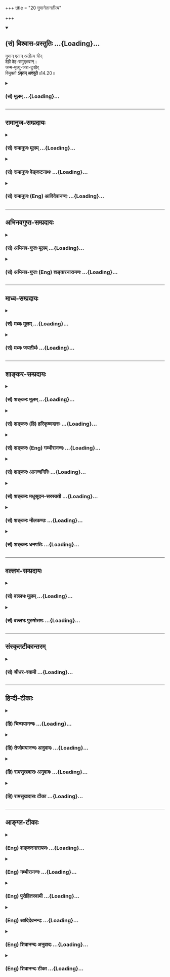 +++
title = "20 गुणानेतानतीत्य"

+++
<div class="js_include" newlevelforh1="2" title="(सं) विश्वास-प्रस्तुतिः" unfilled url="/mahAbhAratam/vyAsaH/shlokashaH/06-bhIShma-parva/03-bhagavad-gItA-parva/saMskRtam/vishvAsa-prastutiH/14_guNa-traya-vibhAga-y/20_guNAnetAnatItya.md">
<details open><summary><h2>(सं) विश्वास-प्रस्तुतिः ...{Loading}...</h2></summary>

गुणान् एतान् अतीत्य त्रीन्  
देही देह-समुद्भवान्।  
जन्म-मृत्यु-जरा-दुःखैर्  
विमुक्तो **ऽमृतम् अश्नुते**॥14.20॥
</details>
</div>
<div class="js_include collapsed" newlevelforh1="3" title="(सं) मूलम्" unfilled url="/mahAbhAratam/vyAsaH/shlokashaH/06-bhIShma-parva/03-bhagavad-gItA-parva/saMskRtam/mUlam/14_guNa-traya-vibhAga-y/20_guNAnetAnatItya.md">
<details><summary><h3>(सं) मूलम् ...{Loading}...</h3></summary>

गुणानेतानतीत्य त्रीन्देही देहसमुद्भवान्।  
जन्ममृत्युजरादुःखैर्विमुक्तोऽमृतमश्नुते।।14.20।।
</details>
</div>


_________________
## रामानुज-सम्प्रदायः
<div class="js_include collapsed" newlevelforh1="3" title="(सं) रामानुजः मूलम्" unfilled url="/mahAbhAratam/vyAsaH/shlokashaH/06-bhIShma-parva/03-bhagavad-gItA-parva/saMskRtam/rAmAnujaH/mUlam/14_guNa-traya-vibhAga-y/20_guNAnetAnatItya.md">
<details><summary><h3>(सं) रामानुजः मूलम् ...{Loading}...</h3></summary>

।।14.20।। अयं देही देहसमुद्भवान् देहाकारपरिणतप्रकृतिसमुद्भवान् एतान्
सत्त्वादीन् त्रीन् गुणान् अतीत्य तेभ्यः च अन्यम्; ज्ञानैकाकारम् आत्मानम्
पश्यन् जन्ममृत्युजरादुःखैः विमुक्तः अमृतम् आत्मानम् अनुभवति एष मद्भाव
इत्यर्थः। अथ गुणातीतस्य स्वरूपसूचनाचारप्रकारं गुणात्ययहेतुं च पृच्छन्
अर्जुन उवाच --

</details>
</div>
<div class="js_include collapsed" newlevelforh1="3" title="(सं) रामानुजः वेङ्कटनाथः" unfilled url="/mahAbhAratam/vyAsaH/shlokashaH/06-bhIShma-parva/03-bhagavad-gItA-parva/saMskRtam/rAmAnujaH/venkaTanAthaH/14_guNa-traya-vibhAga-y/20_guNAnetAnatItya.md">
<details><summary><h3>(सं) रामानुजः वेङ्कटनाथः ...{Loading}...</h3></summary>

  
  
।।14.20।। तदेवमनेकश्रुतिस्मृत्यादिविरुद्धं मुक्तस्य भगवत्त्वं कथमुच्यते
इति शङ्कायामुक्तमर्थं कर्तृभ्य इत्यादिनानूद्यानन्तरश्लोकमवतारयति -- स
भगवद्भावः कीदृश इति। देहसमुद्भवान् इत्यत्र देहोत्पत्तिबीजभूतानिति
परव्याख्यानमयुक्तम्;गुणाः प्रकृतिसम्भवाः \[14।5\] इतिवदत्रापि
प्रकृतिपरिणतिरूपदेहाश्रयत्ववचनस्य
युक्तत्वादित्यभिप्रायेणाहदेहाकारपरिणतप्रकृतिसमुद्भवानिति।
वक्ष्यमाणप्रकारेण गुणात्ययो बद्धदशायामेवेत्याहगुणानतीत्य
तेभ्योऽन्यमित्यादिना। जन्ममृत्युजरादुःखैः; जन्मादिकृतैर्दुःखैरित्यर्थः।
जन्मादिभिस्तत्साध्यैश्च दुःखैरिति वा। मद्भावं सोऽधिगच्छति \[14।19\]
इत्युक्तमेवविमुक्तोऽमृतमश्नुते इत्यनेन विवृतमित्याहआत्मानमनुभवतीति। एष
मद्भाव इत्यर्थ इति -- एष इति न पुनः श्रुत्यादिविरुद्ध इत्यर्थः।  
  

</details>
</div>
<div class="js_include collapsed" newlevelforh1="3" title="(सं) रामानुजः (Eng) आदिदेवानन्दः" unfilled url="/mahAbhAratam/vyAsaH/shlokashaH/06-bhIShma-parva/03-bhagavad-gItA-parva/saMskRtam/rAmAnujaH/english/AdidevAnandaH/14_guNa-traya-vibhAga-y/20_guNAnetAnatItya.md">
<details><summary><h3>(सं) रामानुजः (Eng) आदिदेवानन्दः ...{Loading}...</h3></summary>

14.20 The embodied self - 'crossing beyond these three Gunas,' the Sattva and the rest, which 'arise in the body,' i.e., spring from Prakrti transformed into the form of the body - perceives the self as different from the Gunas and as of the form of knowledge only. Released thus from birth, death, old age and sorrow, It experiences the immortal self. This is what is meant by My likeness. Arjuna now wants to know about the characteristics of one who has transcended the Gunas and the means of such transcendence:

</details>
</div>


_________________
## अभिनवगुप्त-सम्प्रदायः
<div class="js_include collapsed" newlevelforh1="3" title="(सं) अभिनव-गुप्तः मूलम्" unfilled url="/mahAbhAratam/vyAsaH/shlokashaH/06-bhIShma-parva/03-bhagavad-gItA-parva/saMskRtam/abhinava-guptaH/mUlam/14_guNa-traya-vibhAga-y/20_guNAnetAnatItya.md">
<details><summary><h3>(सं) अभिनव-गुप्तः मूलम् ...{Loading}...</h3></summary>

।।14.16 -- 14.20।। कर्मण इत्यादि अश्नुते इत्यन्तम्। अत्र केचिदसंबद्धाः
श्लोकाः कल्पिताः; पुनरुक्तत्वात् ( पुनरुक्तार्थत्वात्) ते त्याज्या एव।
एतद्गुणातीतवृत्तिस्तु +++(N गुणातीतश्रुतिस्तु)+++ मोक्षायैव कल्पते।

</details>
</div>
<div class="js_include collapsed" newlevelforh1="3" title="(सं) अभिनव-गुप्तः (Eng) शङ्करनारायणः" unfilled url="/mahAbhAratam/vyAsaH/shlokashaH/06-bhIShma-parva/03-bhagavad-gItA-parva/saMskRtam/abhinava-guptaH/english/shankaranArAyaNaH/14_guNa-traya-vibhAga-y/20_guNAnetAnatItya.md">
<details><summary><h3>(सं) अभिनव-गुप्तः (Eng) शङ्करनारायणः ...{Loading}...</h3></summary>

14.16-20 Karmanah etc. upto asnute. Here, there are certain unconnected
verses that have been concocted. They are of the nature of repetition,
and hence they have to be necessarily rejected. A mode of life
transcending these Strands turn to be nothing but emancipation.

</details>
</div>


_________________
## माध्व-सम्प्रदायः
<div class="js_include collapsed" newlevelforh1="3" title="(सं) मध्वः मूलम्" unfilled url="/mahAbhAratam/vyAsaH/shlokashaH/06-bhIShma-parva/03-bhagavad-gItA-parva/saMskRtam/madhvaH/mUlam/14_guNa-traya-vibhAga-y/20_guNAnetAnatItya.md">
<details><summary><h3>(सं) मध्वः मूलम् ...{Loading}...</h3></summary>

।।14.19 -- 14.20।। परिणामिकर्त्तारं गुणेभ्योऽन्यं न पश्यति। अन्यथा यदा
पश्यः पश्यते रुक्मवर्णं कर्तारमीशं पुरुषं ब्रह्मयोनिम् \[मुण्ड.3।1।3\]
इति श्रुतिविरोधः। नाहं कर्त्ता न कर्त्ता त्वं कर्त्ता यस्तु सदा प्रभुः
इति मोक्षधर्मे।

</details>
</div>
<div class="js_include collapsed" newlevelforh1="3" title="(सं) मध्वः जयतीर्थः" unfilled url="/mahAbhAratam/vyAsaH/shlokashaH/06-bhIShma-parva/03-bhagavad-gItA-parva/saMskRtam/madhvaH/jayatIrthaH/14_guNa-traya-vibhAga-y/20_guNAnetAnatItya.md">
<details><summary><h3>(सं) मध्वः जयतीर्थः ...{Loading}...</h3></summary>

।।14.19 -- 14.20।। नान्यं गुणेभ्यः कर्तारं इति स्वतन्त्रकर्तृत्वं
गुणानामेव; नान्यस्येत्युच्यत इत्यपव्याख्याननिरासार्थमाह --
**परिणामी**ति। कुत एतत् इत्यत आह -- **अन्यथे**ति गुणेभ्योऽन्यस्य
कर्तृत्वाभावे। मोक्षधर्मे परमेश्वरस्य कर्तृत्वमुक्तं तद्विरोधश्चेति
वाक्यशेषः।

</details>
</div>


_________________
## शाङ्कर-सम्प्रदायः
<div class="js_include collapsed" newlevelforh1="3" title="(सं) शङ्करः मूलम्" unfilled url="/mahAbhAratam/vyAsaH/shlokashaH/06-bhIShma-parva/03-bhagavad-gItA-parva/saMskRtam/shankaraH/mUlam/14_guNa-traya-vibhAga-y/20_guNAnetAnatItya.md">
<details><summary><h3>(सं) शङ्करः मूलम् ...{Loading}...</h3></summary>

।।14.20।। --,**गुणान् एतान्** यथोक्तान् **अतीत्य** जीवन्नेव अतिक्रम्य
मायोपाधिभूतान् **त्रीन् देही देहसमुद्भवान्** देहोत्पत्तिबीजभूतान्
**जन्ममृत्युजरादुःखैः** जन्म च मृत्युश्च जरा च दुःखानि च
जन्ममृत्युजरादुःखानि तैः जीवन्नेव **विमुक्तः** सन् विद्वान् **अमृतम्**
**अश्नुते;** एवं मद्भावम् अधिगच्छति इत्यर्थः।। जीवन्नेव गुणान् अतीत्य
अमृतम् अश्नुते इति प्रश्नबीजं प्रतिलभ्य; अर्जुन उवाच --,**अर्जुन उवाच
--,**

</details>
</div>
<div class="js_include collapsed" newlevelforh1="3" title="(सं) शङ्करः (हि) हरिकृष्णदासः" unfilled url="/mahAbhAratam/vyAsaH/shlokashaH/06-bhIShma-parva/03-bhagavad-gItA-parva/saMskRtam/shankaraH/hindI/harikRShNadAsaH/14_guNa-traya-vibhAga-y/20_guNAnetAnatItya.md">
<details><summary><h3>(सं) शङ्करः (हि) हरिकृष्णदासः ...{Loading}...</h3></summary>

।।14.20।। कैसे प्राप्त होता है सो बतलाते हैं --, देहोत्पत्तिके बीजभूत; इन
मायोपाधिक पूर्वोक्त तीनों गुणोंका उल्लंघन कर; अर्थात् जीवितावस्थामें ही
इनका अतिक्रम करके; यह देहधारी विद्वान् जीता हुआ ही जन्म मृत्यु; बुढ़ापे
और दुःखोंसे मुक्त होकर अमृतका अनुभव करता है। अभिप्राय यह कि इस प्रकार वह
मेरे भावको प्राप्त हो जाता है।

</details>
</div>
<div class="js_include collapsed" newlevelforh1="3" title="(सं) शङ्करः (Eng) गम्भीरानन्दः" unfilled url="/mahAbhAratam/vyAsaH/shlokashaH/06-bhIShma-parva/03-bhagavad-gItA-parva/saMskRtam/shankaraH/english/gambhIrAnandaH/14_guNa-traya-vibhAga-y/20_guNAnetAnatItya.md">
<details><summary><h3>(सं) शङ्करः (Eng) गम्भीरानन्दः ...{Loading}...</h3></summary>

14.20 Atitya, having transcended, having gone beyond-even while living;
etan, these; trin, three; gunan, alities as have been described, which
constitute the limiting adjunct Maya; and dehasamudbhavan, which are the
origin of the body, which are the seed of the birth of the body; dehi,
the embodied one, the enlightened one; vimuktah, becoming free-even in
this life; janma-mrtyu-jara-duhkhaih, from birth death, old age and
sorrow; asnute, experiences; \[Some translate this as 'attains'.-Tr.\]
amrtam, Immortality. In this way he attains My nature. This is the idea.
Getting a clue to a estion from the statement that one experiences
Immortality, even in this life, by going beyond the alities-

</details>
</div>
<div class="js_include collapsed" newlevelforh1="3" title="(सं) शङ्करः आनन्दगिरिः" unfilled url="/mahAbhAratam/vyAsaH/shlokashaH/06-bhIShma-parva/03-bhagavad-gItA-parva/saMskRtam/shankaraH/AnandagiriH/14_guNa-traya-vibhAga-y/20_guNAnetAnatItya.md">
<details><summary><h3>(सं) शङ्करः आनन्दगिरिः ...{Loading}...</h3></summary>

।।14.20।। अनर्थव्रातरूपमपोह्य विद्वान्ब्रह्मत्वं
प्राप्नोतीत्येतत्प्रश्नद्वारा विवृणोति -- **कथमित्यादिना।**
यथोक्तानित्येतदेव व्याचष्टे -- **मायेति।**
मायैवोपाधिस्तद्भूतांस्तदात्मनः सत्त्वादीननर्थरूपानित्यर्थः। एभ्यः
समुद्भवन्तीति समुद्भवा देहस्य समुद्भवा देहसमुद्भवास्तानिति व्युत्पत्तिं
गृहीत्वा व्याचष्टे -- **देहोत्पत्तीति।** यो
विद्वानविद्यामयान्गुणाञ्जीवन्नेवातिक्रम्य स्थितस्तमेव विशिनष्टि --
**जन्मेति।** पुरस्ताद्विस्तरेणोक्तस्य प्रसङ्गादत्र संक्षिप्तस्य
सम्यग्ज्ञानस्य फलमुपसंहरति -- **एवमिति।**

</details>
</div>
<div class="js_include collapsed" newlevelforh1="3" title="(सं) शङ्करः मधुसूदन-सरस्वती" unfilled url="/mahAbhAratam/vyAsaH/shlokashaH/06-bhIShma-parva/03-bhagavad-gItA-parva/saMskRtam/shankaraH/madhusUdana-sarasvatI/14_guNa-traya-vibhAga-y/20_guNAnetAnatItya.md">
<details><summary><h3>(सं) शङ्करः मधुसूदन-सरस्वती ...{Loading}...</h3></summary>

।।14.20।। कथमधिगच्छतीत्युच्यते --
गुणानेतान्मायात्मकांस्त्रीन्सत्त्वरजस्तमोनाम्नः
देहसमुद्भवान्देहोत्पत्तिबीजभूतान् अतीत्य जीवन्नेव तत्त्वज्ञानेन
(नाधिगत्य) बाधित्वा जन्ममृत्युजरादुःखैर्जन्मना,मृत्युना जरया
दुःखैश्चाध्यात्मिकादिभिर्मायामयैर्विमुक्तो जीवन्नेव तत्संबन्धशून्यः सन्
विद्वानमृतं मोक्षं मद्भावमन्ते प्राप्नोति।

</details>
</div>
<div class="js_include collapsed" newlevelforh1="3" title="(सं) शङ्करः नीलकण्ठः" unfilled url="/mahAbhAratam/vyAsaH/shlokashaH/06-bhIShma-parva/03-bhagavad-gItA-parva/saMskRtam/shankaraH/nIlakaNThaH/14_guNa-traya-vibhAga-y/20_guNAnetAnatItya.md">
<details><summary><h3>(सं) शङ्करः नीलकण्ठः ...{Loading}...</h3></summary>

।।14.20।। कथं त्वद्भावं गच्छतीति तत्राह -- **गुणानिति।** एतान्गुणान्
महदादित्रयोविंशतिविकारात्मना,परिणतान् देहसमुद्भवान् स्थूलदेहस्य समुद्भवो
येभ्यस्तानतीत्य जीवन्नेवातिक्रम्य निर्विकल्पकसमाध्यभ्यासेन बाधित्वाऽमृतं
मोक्षमश्नुते प्राप्नोति। एतेनानन्दावाप्तिर्गुणात्ययप्रयोजनमुक्तम्। यतो
मुक्तो जन्ममृत्युजरादुःखैर्विमुक्तः सन्निति त्वनर्थनिवृत्तिरुक्ता।

</details>
</div>
<div class="js_include collapsed" newlevelforh1="3" title="(सं) शङ्करः धनपतिः" unfilled url="/mahAbhAratam/vyAsaH/shlokashaH/06-bhIShma-parva/03-bhagavad-gItA-parva/saMskRtam/shankaraH/dhanapatiH/14_guNa-traya-vibhAga-y/20_guNAnetAnatItya.md">
<details><summary><h3>(सं) शङ्करः धनपतिः ...{Loading}...</h3></summary>

।।14.20।। कथमधिगच्छतीत्यपेक्षायमाह।
गुणानेतान्यथोक्तान्मायात्मकांस्त्रीन्सत्त्वरजस्तमःसंज्ञकान्
समुद्भवन्त्येभ्य इति समुद्भवाः देहस्य समुद्भवाः तान् देहसमुद्भवान् तान्
देहसमुद्धवान् देहोत्पत्तिबीजभूतान् देही अतीत्य
विद्वान्,जीवन्नेवातिक्रम्य जन्ममृत्युजरादुःखै जन्म च मृत्युश्च जरा च
दुःखानि च तैः जीवन्नेव मुक्तः सर्वानर्थविनिर्मुक्तः अमृतं ब्रह्मानन्दं
मद्भावं मोक्षमश्रुते प्राप्तोतीत्यर्थः।

</details>
</div>


_________________
## वल्लभ-सम्प्रदायः
<div class="js_include collapsed" newlevelforh1="3" title="(सं) वल्लभः मूलम्" unfilled url="/mahAbhAratam/vyAsaH/shlokashaH/06-bhIShma-parva/03-bhagavad-gItA-parva/saMskRtam/vallabhaH/mUlam/14_guNa-traya-vibhAga-y/20_guNAnetAnatItya.md">
<details><summary><h3>(सं) वल्लभः मूलम् ...{Loading}...</h3></summary>

।।14.19 -- 14.20।। एवं गुणसर्गभेदोक्तौ पुरुषस्य सर्वस्य
बन्धलीलामुपपाद्येदानीं तद्विवेकतो गुणात्ययद्वारा मोक्षलीलामाहू
द्वाभ्याम् -- नान्यमिति। यदा गुणेभ्योऽन्यं कर्त्तारं नानुपश्यति गुणा एव
स्वानुगुणप्रवृत्तिषु कर्त्तार इति पश्यति गुणेभ्यश्च परमात्मानं वेत्ति
तदा द्रष्टा मद्भावं ब्रह्माक्षरभावं प्राप्नोति ब्रह्मवित् (ब्रह्म वेद)
ब्रह्मैव भवति \[मुं.उ.3।2।9\] इति श्रुतेः। निर्गुणं हि ब्रह्म स्वयमव्ययं
तदा गुणांस्त्रीनेतानतीत्यामृतमश्नुते प्राप्नुते ब्रह्मसुखं वा भुङ्क्ते।

</details>
</div>
<div class="js_include collapsed" newlevelforh1="3" title="(सं) वल्लभः पुरुषोत्तमः" unfilled url="/mahAbhAratam/vyAsaH/shlokashaH/06-bhIShma-parva/03-bhagavad-gItA-parva/saMskRtam/vallabhaH/puruShottamaH/14_guNa-traya-vibhAga-y/20_guNAnetAnatItya.md">
<details><summary><h3>(सं) वल्लभः पुरुषोत्तमः ...{Loading}...</h3></summary>

  
  
।।14.20।। ततो मद्भावयुक्तो गुणदोषाभिभूतो न भवतीत्याह -- गुणानेतानिति।
देही जीवो देहसमुद्भवान् देहानां समुद्भव उत्पत्तिर्येभ्यस्तादृशानेतान्
लौकिकान् न त्वलौकिकान् त्रीन् गुणानतीत्य अतिक्रम्य; जन्म
तत्कर्मभोगार्थकं; मृत्युस्तद्भोगसमाप्तिरूपो भगवद्विस्मरणरूपो वा; जरा
सेवाप्रतिबन्धरूपा; दुःखं संसारात्मकम्; एतैर्विमुक्तः अमृतं
मरणादिदोषरहितम् लौकिकं देहमश्नुते भुङ्क्ते प्राप्नोतीत्यर्थः। अथवा
अमृतमलौकिकं देहं प्राप्य मया सह सर्वकामानश्नुते सोऽश्नुते सर्वान् कामान्
सह \[तै.उ.2।1\] इति श्रुत्युक्तरीत्या देहीतिपदादिदं व्यज्यते अन्यथा
देहवत्पदं व्यर्थं स्यादिति भावः।  
  

</details>
</div>


_________________
## संस्कृतटीकान्तरम्
<div class="js_include collapsed" newlevelforh1="3" title="(सं) श्रीधर-स्वामी" unfilled url="/mahAbhAratam/vyAsaH/shlokashaH/06-bhIShma-parva/03-bhagavad-gItA-parva/saMskRtam/shrIdhara-svAmI/14_guNa-traya-vibhAga-y/20_guNAnetAnatItya.md">
<details><summary><h3>(सं) श्रीधर-स्वामी ...{Loading}...</h3></summary>

।।14.20।। ततश्च गुणकृतसर्वानर्थनिवृत्त्या कृतार्थो भवतीत्याह **--
गुणानिति**। देहाद्याकारः समुद्भवः परिणामो येषां ते देहसमुद्भवाः
तानेतांस्त्रीनपि गुणानतीत्यातिक्रम्य तत्कृतैर्जन्मादिभिर्विमुक्तः
सन्नमृतमश्नुते ब्रह्मानन्दं प्राप्नोति।

</details>
</div>


_________________
## हिन्दी-टीकाः
<div class="js_include collapsed" newlevelforh1="3" title="(हि) चिन्मयानन्दः" unfilled url="/mahAbhAratam/vyAsaH/shlokashaH/06-bhIShma-parva/03-bhagavad-gItA-parva/hindI/chinmayAnandaH/14_guNa-traya-vibhAga-y/20_guNAnetAnatItya.md">
<details><summary><h3>(हि) चिन्मयानन्दः ...{Loading}...</h3></summary>

।।14.20।। पाठशाला में कार्यकर रहे व्यक्ति को अग्नि की उष्णता और धुंए का
कष्टसहना पड़ता है; तो ग्रीष्म काल की धूप में खड़े व्यक्ति को सूर्य के
ताप और चमक को सहन करना पड़ता है। यदि ये दोनों व्यक्ति अपने उन स्थानों से
हटकर अन्य शीतल स्थान पर चले जायें; तो उनके कष्टों की निवृत्ति हो जायेगी।
इसी प्रकार; हम अपनी उपाधियों में क्रीड़ा कर रहे तीन गुणों के साथ
तादात्म्य करके सांसारिक जीवन के बन्धनों और दुखों को भोग रहे हैं। इनसे
अतीत हो जाने पर इनकी क्रूरता का अन्त हो जाता है; क्योंकि परिपूर्ण
सच्चिदानन्द आत्मा में इन सबका कोई अस्तित्व नहीं है। यहाँ सत्त्वादि गुणों
को शरीर की उत्पत्ति का कारण बताया गया है। वेदान्त की भाषा में आत्मस्वरूप
के अज्ञान को कारण शरीर कहते हैं जिसका अनुभव हमें अपनी निद्रावस्था में
होता है। इन तीनों गुण से भिन्न यह अज्ञान कोई वस्तु नहीं है। इस कारण
अवस्था से ये त्रिगुण; सूक्ष्म शरीर अर्थात् अन्तकरण की विभिन्न वृत्तियों
और भावनाओं के रूप में व्यक्त होते हैं। विचाररूप में परिणत ये गुण शुभ या
अशुभ कर्मों के रूप में व्यक्त होने के लिये स्थूल शरीर का रूप ग्रहण करते
हैं। प्रत्येक व्यक्ति को अपने विचारों और भावनाओं को प्रगट करने के लिए एक
उपयुक्त माध्यम की आवश्यकता होती है। उदाहरणार्थ; चित्रकार को एक पट;
तूलिका और रंगों की; तो संगीतज्ञ को वाद्यों की आवश्यकता होती है। चित्रकार
को वाद्य और संगीतज्ञ के हाथ में तूलिका देने से दोनों को कोई लाभ नहीं
होगा। इसी प्रकार; पशु की वृत्तियों वाले जीव को पशु का देह धारण करना
मनुष्य शरीर की अपेक्षा अधिक उपयुक्त होगा। यह सब कार्य इन तीन गुणों का ही
है। इससे स्पष्ट हो जाता है कि त्रिगुणों से परे पहुँचा हुआ व्यक्ति सूक्ष्म
और कारण शरीरों के दुखों से भी मुक्त हो जाता है। विकार और परिवर्तन जड़
पदार्थ के धर्म हैं। अत भौतिक तत्त्वों से बने हुये सभी स्थूल शरीर विकारों
को प्राप्त होते हैं; जिनका क्रम है जन्म; वृद्धि; व्याधि; जरा (क्षय) और
मृत्यु। इनमें से प्रत्येक विकार दुखदायक होता है। जन्म में पीड़ा है
वृद्धि व्यथित करने वाली है; वृद्धावस्था विचलित करने वाली है; व्याधि
अत्यन्त क्रूर है तो मृत्यु अत्यन्त भयंकर परन्तु ये समस्त दुख देहाभिमानी
अज्ञानी जीव को ही होते हैं; आत्म स्वरूप में स्थित आत्मज्ञानी को नहीं;
क्योंकि वह अपने उपाधियों से परे स्वरूप को पहचान लेता है। बाढ़; अकाल;
युद्ध; महामारी; अन्त्येष्टि; विवाह एवं अन्य सहस्र घटनाओं को सूर्य
प्रकाशित करता है; किन्तु सूर्य में इनमें से एक भी घटना का अस्तित्व नहीं
है। इसी प्रकार आत्मचैतन्य हमारी उपाधियों को तथा तत्संबंधित अनुभवों को
प्रकाशित करता है; परन्तु उसका इन सबके साथ कोई सम्बन्ध नहीं होता। अत
आत्मवित् पुरुष इन सभी संघर्षों से मुक्त हो जाता है। और वह अमृतत्त्व को
प्राप्त होता है आत्मज्ञान का फल केवल दुख निवृत्ति ही नहीं वरन् परमानन्द
प्राप्त भी है। भगवान् के कथन में इसी तथ्य का निर्देश है। निद्रावस्था में
रोगी व्यक्ति अपनी पीड़ा को भूल जाता है निराश व्यक्ति अपनी निराशाओं से
मुक्त हो जाता है क्षुधा से व्याकुल पुरुष को क्षुधा का अनुभव नहीं होता और
दुखी को दुख का विस्मरण हो जाता है। परन्तु; इससे यह नहीं कहा जा सकता है
कि रोगोपशम हो गया; निराशा निवृत्त हो गयी; क्षुधा शांत हो गयी और दुख का
शमन हो गया। निद्रा तो वर्तमान दुख के साथ होने वाली अस्थायी सन्धिमात्र
है। जाग्रत अवस्था में आने पर पुन ये सब दुख भी लौटकर आ जाते हैं। परन्तु
आत्मानुभूति में दुखों की आत्यन्तिक निवृत्ति और परमानन्द की प्राप्ति होती
है। इसलिये यहाँ कहा गया है कि अमृतत्त्व अर्थात् मोक्ष की इस स्थिति को
इसी जगत् में; इसी जीवन में और इसी देह में रहते हुये प्राप्त किया जा सकता
है। इस पृथ्वी पर ईश्वरीय पुरुष बनने का अनुभव वास्तव में विरला है। ऐसे
मुक्त पुरुष के लक्षण क्या हैं; जिन्हें जानकर हम उसे समझ सकें और अपने में
भी उस स्थिति को पाने का प्रयत्न कर सकें वह जगत् में किस प्रकार व्यवहार
करेगा तथा जगत् के साथ उस ज्ञानी का संबंध किस प्रकार का होगा प्रश्न पूछने
के लिये एक अवसर पाकर अर्जुम पूछता है

</details>
</div>
<div class="js_include collapsed" newlevelforh1="3" title="(हि) तेजोमयानन्दः अनुवादः" unfilled url="/mahAbhAratam/vyAsaH/shlokashaH/06-bhIShma-parva/03-bhagavad-gItA-parva/hindI/tejomayAnandaH/anuvAdaH/14_guNa-traya-vibhAga-y/20_guNAnetAnatItya.md">
<details><summary><h3>(हि) तेजोमयानन्दः अनुवादः ...{Loading}...</h3></summary>

।।14.20।। यह देही पुरुष शरीर की उत्पत्ति के कारणरूप तीनों गुणों से अतीत
होकर जन्म, मृत्यु, जरा और दु:खों से विमुक्त हुआ अमृतत्व को प्राप्त होता
है।।

</details>
</div>
<div class="js_include collapsed" newlevelforh1="3" title="(हि) रामसुखदासः अनुवादः" unfilled url="/mahAbhAratam/vyAsaH/shlokashaH/06-bhIShma-parva/03-bhagavad-gItA-parva/hindI/rAmasukhadAsaH/anuvAdaH/14_guNa-traya-vibhAga-y/20_guNAnetAnatItya.md">
<details><summary><h3>(हि) रामसुखदासः अनुवादः ...{Loading}...</h3></summary>

।।14.20।। देहधारी (विवेकी मनुष्य) देहको उत्पन्न करनेवाले इन तीनों गुणोंका
अतिक्रमण करके जन्म, मृत्यु और वृद्धावस्थारूप दुःखोंसे रहित हुआ अमरताका
अनुभव करता है।

</details>
</div>
<div class="js_include collapsed" newlevelforh1="3" title="(हि) रामसुखदासः टीका" unfilled url="/mahAbhAratam/vyAsaH/shlokashaH/06-bhIShma-parva/03-bhagavad-gItA-parva/hindI/rAmasukhadAsaH/TIkA/14_guNa-traya-vibhAga-y/20_guNAnetAnatItya.md">
<details><summary><h3>(हि) रामसुखदासः टीका ...{Loading}...</h3></summary>

।।14.20।।***व्याख्या --***  **गुणानेतानतीत्य त्रीन्देही देहसमुद्भवान्
--** यद्यपि विचारकुशल मनुष्यका देहके साथ सम्बन्ध नहीं होता; तथापि
लोगोंकी दृष्टिमें देहवाला होनेसे उसको यहाँ देही कहा गया है। देहको उत्पन्न
करनेवाले गुण ही हैं। जिस गुणके साथ मनुष्य अपना सम्बन्ध मान लेता है; उसके
अनुसार उसको ऊँचनीच योनियोंमें जन्म लेना ही पड़ता है (गीता 13। 21)। अभी
इसी अध्यायके पाँचवें श्लोकसे अठारहवें श्लोकतक जिनका वर्णन हुआ है; उन्हीं
तीनों गुणोंके लिये यहाँ **एतान् त्रीन् गुणान्** पद आये हैं। विचारकुशल
मनुष्य इन तीनों गुणोंका अतिक्रमण कर जाता है अर्थात् इनके साथ अपना
सम्बन्ध नहीं मानता; इनके साथ माने हुए सम्बन्धका त्याग कर देता है। कारण
कि उसको यह स्पष्ट विवेक हो जाता है कि सभी गुण परिवर्तनशील हैं; उत्पन्न
और नष्ट होनेवाले हैं और अपना स्वरूप गुणोंसे कभी लिप्त हुआ नहीं; हो सकता
भी नहीं। ध्यान देनेकी बात है कि जिस प्रकृतिसे ये गुण उत्पन्न होते हैं;
उस प्रकृतिके साथ भी स्वयंका किञ्चिन्मात्र भी सम्बन्ध नहीं है; फिर
गुणोंके साथ तो उसका सम्बन्ध हो ही कैसे सकता
है**जन्ममृत्युजरादुःखैर्विमुक्तोऽमृतमश्नुते --** जब इन तीनों गुणोंका
अतिक्रमण कर जाता है; तो फिर उसको जन्म; मृत्यु और वृद्धावस्थाका दुःख नहीं
होता। वह जन्ममृत्यु आदिके दुःखोंसे छूट जाता है क्योंकि जन्म आदिके
होनेमें गुणोंका सङ्ग ही कारण है। ये गुण आतेजाते रहते हैं इनमें परिवर्तन
होता रहता है। गुणोंकी वृत्तियाँ कभी सात्त्विकी; कभी राजसी और कभी तामसी
हो जाती हैं परन्तु स्वयंमें कभी सात्त्विकपना; राजसपना और तामसपना आता ही
नहीं। स्वयं (स्वरूप) तो स्वतः असङ्ग रहता है। इस असङ्ग स्वरूपका कभी जन्म
नहीं होता। जब जन्म नहीं होता; तो मृत्यु भी नहीं होती। कारण कि जिसका जन्म
होता है; उसीकी मृत्यु होती है तथा उसीकी वृद्धावस्था भी होती है। गुणोंका
सङ्ग रहनेसे ही जन्म; मृत्यु और वृद्धावस्थाके दुःखोंका अनुभव होता है। जो
गुणोंसे सर्वथा निर्लिप्तताका अनुभव कर लेता है; उसको स्वतःसिद्ध अमरताका
अनुभव हो जाता है। देहसे तादात्म्य (एकता) माननेसे ही मनुष्य अपनेको
मरनेवाला समझता है। देहके सम्बन्धसे होनेवाले सम्पूर्ण दुःखोंमें सबसे बड़ा
दुःख मृत्यु ही माना गया है। मनुष्य स्वरूपसे है तो अमर ही किन्तु भोग और
संग्रहमें आसक्त होनेसे और प्रतिक्षण नष्ट होनेवाले शरीरको अमर रखनेकी
इच्छासे ही इसको अमरताका अनुभव नहीं होता। विवेकी मनुष्य देहसे तादात्म्य
नष्ट होनेपर अमरताका अनुभव करता है। पूर्वश्लोकमें **मद्भावं सोऽधिगच्छति**
पदोंसे भगवद्भावकी प्राप्ति कही गयी एवं यहाँ **अमृतमश्नुते** पदोंसे
अमरताका अनुभव करनेको कहा गया -- वस्तुतः दोनों एक ही बात है। गीतामें
**जरामरणमोक्षाय** (7। 29); **जन्ममृत्युजराव्याधिदुःखदोषानुदर्शनम्** (13।
8) और यहाँ **जन्ममृत्युजरादुःखैर्विमुक्तः** (14। 20) -- इन तीनों जगह
बाल्य और युवाअवस्थाका नाम न लेकर जरा (वृद्धावस्था) का ही नाम लिया गया
है; जबकि शरीरमें बाल्य; युवा और वृद्ध -- ये तीनों ही अवस्थाएँ होती हैं।
इसका कारण यह है कि बाल्य और युवाअवस्थामें मनुष्य अधिक दुःखका अनुभव नहीं
करता क्योंकि इन दोनों ही अवस्थाओंमें शरीरमें बल रहता है। परन्तु
वृद्धावस्थामें शरीरमें बल न रहनेसे मनुष्य अधिक दुःखका अनुभव करता है। ऐसे
ही जब मनुष्यके प्राण छूटते हैं; तब वह भयंकर दुःखका अनुभव करता है। ,परन्तु
जो तीनों गुणोंका अतिक्रमण कर जाता है; वह सदाके लिये जन्म; मृत्यु और
वृद्धावस्थाके दुःखोंसे मुक्त हो जाता है। इस मनुष्यशरीरमें रहते हुए जिसको
बोध हो जाता है; उसका फिर जन्म होनेका तो प्रश्न ही पैदा नहीं होता। हाँ;
उसके अपने कहलानेवाले शरीरके रहते हुए वृद्धावस्था और मृत्यु तो आयेगी ही;
पर उसको वृद्धावस्था और मृत्युका दुःख नहीं होगा। वर्तमानमें शरीरके साथ
स्वयंकी एकता माननेसे ही पुनर्जन्म होता है और शरीरमें होनेवाले जरा;
व्याधि आदिके दुःखोंको जीव अपनेमें मान लेता है। शरीर गुणोंके सङ्गसे
उत्पन्न होता है। देहके उत्पादक गुणोंसे रहित होनेके कारण गुणातीत महापुरुष
देहके सम्बन्धसे होनेवाले सभी दुःखोंसे मुक्त हो जाता है। अतः प्रत्येक
मनुष्यको मृत्युसे पहलेपहले अपने गुणातीत स्वरूपका अनुभव कर लेना चाहिये।
गुणातीत होनेसे जरा; व्याधि; मृत्यु आदि सब प्रकारके दुःखोंसे मुक्ति हो
जाती है और मनुष्य अमरताका अनुभव कर लेता है। फिर उसका पुनर्जन्म होता ही
नहीं।  
  
***सम्बन्ध --***  गुणातीत पुरुषं दुःखोंसे मुक्त होकर अमरताको प्राप्त
कर लेता है -- ऐसा सुनकर अर्जुनके मनमें गुणातीत मनुष्यके लक्षण जाननेकी
जिज्ञासा हुई। अतः वे आगेके श्लोकमें भगवान्से प्रश्न करते हैं।

</details>
</div>


_________________
## आङ्ग्ल-टीकाः
<div class="js_include collapsed" newlevelforh1="3" title="(Eng) शङ्करनारायणः" unfilled url="/mahAbhAratam/vyAsaH/shlokashaH/06-bhIShma-parva/03-bhagavad-gItA-parva/english/shankaranArAyaNaH/14_guNa-traya-vibhAga-y/20_guNAnetAnatItya.md">
<details><summary><h3>(Eng) शङ्करनारायणः ...{Loading}...</h3></summary>

14.20. Transcending these three Strands, of which the body \[etc.\] is born, the Embodied (the Soul), being freed from birth, death, old age and sorrow, attains immortality.

</details>
</div>
<div class="js_include collapsed" newlevelforh1="3" title="(Eng) गम्भीरानन्दः" unfilled url="/mahAbhAratam/vyAsaH/shlokashaH/06-bhIShma-parva/03-bhagavad-gItA-parva/english/gambhIrAnandaH/14_guNa-traya-vibhAga-y/20_guNAnetAnatItya.md">
<details><summary><h3>(Eng) गम्भीरानन्दः ...{Loading}...</h3></summary>

14.20 Having transcended these three alities which are the origin of the body, the embodied one, becoming free from birth, death, old age and sorrows, experiences Immortality.

</details>
</div>
<div class="js_include collapsed" newlevelforh1="3" title="(Eng) पुरोहितस्वामी" unfilled url="/mahAbhAratam/vyAsaH/shlokashaH/06-bhIShma-parva/03-bhagavad-gItA-parva/english/purohitasvAmI/14_guNa-traya-vibhAga-y/20_guNAnetAnatItya.md">
<details><summary><h3>(Eng) पुरोहितस्वामी ...{Loading}...</h3></summary>

14.20 When the soul transcends the Qualities, which are the real cause of physical existence, then, freed from birth and death, from old age and misery, he quaffs the nectar of immortality.

</details>
</div>
<div class="js_include collapsed" newlevelforh1="3" title="(Eng) आदिदेवनन्दः" unfilled url="/mahAbhAratam/vyAsaH/shlokashaH/06-bhIShma-parva/03-bhagavad-gItA-parva/english/AdidevanandaH/14_guNa-traya-vibhAga-y/20_guNAnetAnatItya.md">
<details><summary><h3>(Eng) आदिदेवनन्दः ...{Loading}...</h3></summary>

14.20 The embodied self, crossing beyond these three Gunas which arise in the body, and freed from birth, death, age and pain, attains immortality.

</details>
</div>
<div class="js_include collapsed" newlevelforh1="3" title="(Eng) शिवानन्दः अनुवादः" unfilled url="/mahAbhAratam/vyAsaH/shlokashaH/06-bhIShma-parva/03-bhagavad-gItA-parva/english/shivAnandaH/anuvAdaH/14_guNa-traya-vibhAga-y/20_guNAnetAnatItya.md">
<details><summary><h3>(Eng) शिवानन्दः अनुवादः ...{Loading}...</h3></summary>

14.20 The embodied one having crossed beyond these three Gunas out of which the body is evolved, is freed from birth, death, decay and pain,
and attains to immortality.

</details>
</div>
<div class="js_include collapsed" newlevelforh1="3" title="(Eng) शिवानन्दः टीका" unfilled url="/mahAbhAratam/vyAsaH/shlokashaH/06-bhIShma-parva/03-bhagavad-gItA-parva/english/shivAnandaH/TIkA/14_guNa-traya-vibhAga-y/20_guNAnetAnatItya.md">
<details><summary><h3>(Eng) शिवानन्दः टीका ...{Loading}...</h3></summary>

14.20 गुणान् Gunas; एतान् these; अतीत्य having crossed; त्रीन् three;
देही the embodied; देहसमुद्भवान् out of which the body is evolved;
जन्ममृत्युजरादुःखैः from birth; death; decay and pain; विमुक्तः freed;
अमृतम् immortality; अश्नुते attains to.Commentary Just as a river is absorbed in the ocean; so also he who has; while still alive; gone beyond the alities which form the seed from which all bodies have sprung and of which they are composed; is absorbed in Me. He ever enjoys the bliss of the Eternal. He attains release or Moksha. He attains to My Being.When the Lord said that the wise man crosses beyond the three alities and attains immortality; Arjuna became inspired with the desire of learning more about it. Just as he has asked a estion about the sage of steady wisdom in chapter II; verse 54; he now asks Lord Krishna about the characteristics of a sage who has crossed over the three alities.
How does he act What is his conduct or behaviour How has he gone beyond the alities

</details>
</div>
